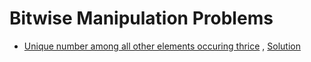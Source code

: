 # Bitwise Manipulation Problems

* [Unique number among all other elements occuring thrice](https://leetcode.com/explore/challenge/card/june-leetcoding-challenge/542/week-4-june-22nd-june-28th/3368/) , [Solution](Solution/BB.cpp)
